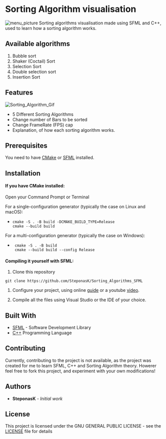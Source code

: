 # Sorting Algorithm visualisation
![menu_picture](ReadMe/menu.png)
Sorting algorithms visualisation made using SFML and C++, used to learn how a sorting algorithm works.
## Available algorithms
1. Bubble sort
1. Shaker (Coctail) Sort
1. Selection Sort
1. Double selection sort
1. Insertion Sort

## Features
 ![Sorting_Algorithm_Gif](ReadMe/sorting_algorithm.gif)
- 5 Different Sorting Algorithms
- Change number of Bars to be sorted
- Change FrameRate (FPS) cap
- Explanation, of how each sorting algorithm works.

## Prerequisites
You need to have [CMake]((https://cmake.org/install/)) or [SFML](https://www.sfml-dev.org/download.php) installed.


## Installation    

#### If you have CMake installed:

Open your Command Prompt or Terminal

For a single-configuration generator (typically the case on Linux and macOS):

-
    ```
    cmake -S . -B build -DCMAKE_BUILD_TYPE=Release
    cmake --build build
    ```

For a multi-configuration generator (typically the case on Windows):

-    
   ```    
    cmake -S . -B build
    cmake --build build --config Release
    ```


#### Compiling it yourself with SFML:
1. Clone this repository
```
git clone https://github.com/SteponasK/Sorting_Algorithms_SFML
```
1. Configure your project, using online [guide](https://www.sfml-dev.org/tutorials/2.6/start-vc.php) or a youtube [ video](https://www.youtube.com/watch?v=neIoDQ71yb0).

1. Compile all the files using Visual Studio or the IDE of your choice.
## Built With

* [SFML](https://www.sfml-dev.org/) - Software Development Library 
* [C++](https://cplusplus.com/)  Programming Language

## Contributing

Currently, contributing to the project is not available, as the project was created for me to learn SFML, C++ and Sorting Algorithm theory.
Howerer feel free to fork this project, and experiment with your own modifications!

## Authors

* **SteponasK** - *Initial work* 

## License

This project is licensed under the GNU GENERAL PUBLIC LICENSE - see the [LICENSE](LICENSE.txt) file for details

